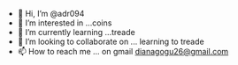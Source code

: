 - 👋 Hi, I’m @adr094
- 👀 I’m interested in ...coins 
- 🌱 I’m currently learning ...treade
- 💞️ I’m looking to collaborate on ... learning to treade
- 📫 How to reach me ... on gmail dianagogu26@gmail.com

<!---
adr094/adr094 is a ✨ special ✨ repository because its `README.md` (this file) appears on your GitHub profile.
You can click the Preview link to take a look at your changes.
--->
